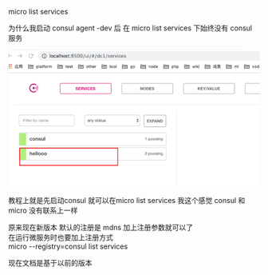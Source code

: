 micro list services

为什么我启动 consul agent -dev 后 在 micro list services 下始终没有 consul 服务

![](/assets/import.png)

教程上就是先启动consul 就可以在micro list services 我这个感觉 consul 和micro 没有联系上一样

原来现在新版本 默认的注册是 mdns 加上注册参数就可以了  
在运行微服务时也要加上注册方式  
micro --registry=consul list services

现在文档是基于以前的版本



